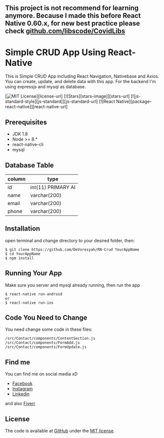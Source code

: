 ## This project is not recommend for learning anymore. Because I made this before React Native 0.60.x, for new best practice please check [github.com/libscode/CovidLibs](https://github.com/libscode/CovidLibs)

# Simple CRUD App Using React-Native
This is	Simple CRUD App including React Navigation, Nativebase and Axios. You can create, update, and delete data with this app. For the backend I'm using expressjs and mysql as database.

[![MIT License][license-image]][license-url] [![Stars][stars-image]][stars-url] [![js-standard-style][js-standard]][js-standard-url] [![React Native][package-react-native]][react-native-url]

## Prerequisites
- JDK 1.8
- Node >= 8.*
- react-native-cli
- mysql

## Database Table
| column | type |
| --- | --- |
| id | int(11) PRIMARY AI |
| name | varchar(200) |
| email | varchar(200) |
| phone | varchar(200) |

## Installation
open terminal and change directory to your desired folder, then:
```
$ git clone https://github.com/DeVoresyah/RN-Crud YourAppName
$ cd YourAppName
$ npm install
```

## Running Your App
Make sure you server and mysql already running, then run the app
```
$ react-native run-android
or
$ react-native run-ios
```

## Code You Need to Change
You need change some code in these files:
```
/src/Contact/components/ContentSection.js
/src/Contact/components/FormAdd.js
/src/Contact/components/FormUpdate.js
```

## Find me
You can find me on social media xD
- [Facebook][facebook]
- [Instagram][instagram]
- [Linkedin][linkedin]

and also [Fiverr][fiverr]

## License
The code is available at [GitHub][home] under the [MIT license][license].

[home]: https://github.com/DeVoresyah/RN-Crud
[license-image]: https://img.shields.io/badge/license-MIT-blue.svg
[license]: http://revolunet.mit-license.org
[facebook]: https://facebook.com/DeVoresyah
[instagram]: https://instagram.com/devoresyah
[linkedin]: https://linkedin.com/in/devoresyah
[fiverr]: https://www.fiverr.com/devoresyah
